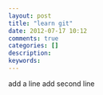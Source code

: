 ```yaml
---
layout: post
title: "learn git"
date: 2012-07-17 10:12
comments: true
categories: []
description: 
keywords: 
---
```

add a line
add second line
